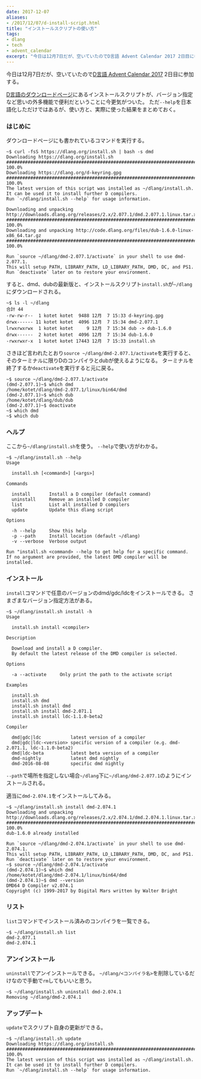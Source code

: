 ```yaml
---
date: 2017-12-07
aliases:
- /2017/12/07/d-install-script.html
title: "インストールスクリプトの使い方"
tags:
- dlang
- tech
- advent_calendar
excerpt: "今日は12月7日だが、空いていたのでD言語 Advent Calendar 2017 2日目に参加する。D言語のダウンロードページにあるインストールスクリプトが、バージョン指定など思いの外多機能で便利だということに今更気がついた。 ただ--helpを日本語化しただけではあるが、使い方と、実際に使った結果をまとめておく。"
---
```


今日は12月7日だが、空いていたので[D言語 Advent Calendar 2017](https://qiita.com/advent-calendar/2017/dlang) 2日目に参加する。

[D言語のダウンロードページ](https://dlang.org/download.html)にあるインストールスクリプトが、バージョン指定など思いの外多機能で便利だということに今更気がついた。
ただ`--help`を日本語化しただけではあるが、使い方と、実際に使った結果をまとめておく。

### はじめに

ダウンロードページにも書かれているコマンドを実行する。

```console
~$ curl -fsS https://dlang.org/install.sh | bash -s dmd
Downloading https://dlang.org/install.sh
######################################################################## 100.0%
Downloading https://dlang.org/d-keyring.gpg
######################################################################## 100.0%
The latest version of this script was installed as ~/dlang/install.sh.
It can be used it to install further D compilers.
Run `~/dlang/install.sh --help` for usage information.

Downloading and unpacking http://downloads.dlang.org/releases/2.x/2.077.1/dmd.2.077.1.linux.tar.xz
######################################################################## 100.0%
Downloading and unpacking http://code.dlang.org/files/dub-1.6.0-linux-x86_64.tar.gz
######################################################################## 100.0%

Run `source ~/dlang/dmd-2.077.1/activate` in your shell to use dmd-2.077.1.
This will setup PATH, LIBRARY_PATH, LD_LIBRARY_PATH, DMD, DC, and PS1.
Run `deactivate` later on to restore your environment.
```

すると、dmd、dubの最新版と、インストールスクリプト`install.sh`が`~/dlang`にダウンロードされる。

```console
~$ ls -l ~/dlang
合計 44
-rw-rw-r--  1 kotet kotet  9488 12月  7 15:33 d-keyring.gpg
drwx------ 11 kotet kotet  4096 12月  7 15:34 dmd-2.077.1
lrwxrwxrwx  1 kotet kotet     9 12月  7 15:34 dub -> dub-1.6.0
drwx------  2 kotet kotet  4096 12月  7 15:34 dub-1.6.0
-rwxrwxr-x  1 kotet kotet 17443 12月  7 15:33 install.sh
```

さきほど言われたとおり`source ~/dlang/dmd-2.077.1/activate`を実行すると、そのターミナルに限りDのコンパイラとdubが使えるようになる。
ターミナルを終了するか`deactivate`を実行すると元に戻る。

```console
~$ source ~/dlang/dmd-2.077.1/activate
(dmd-2.077.1)~$ which dmd
/home/kotet/dlang/dmd-2.077.1/linux/bin64/dmd
(dmd-2.077.1)~$ which dub
/home/kotet/dlang/dub/dub
(dmd-2.077.1)~$ deactivate
~$ which dmd
~$ which dub
```

### ヘルプ

ここから`~/dlang/install.sh`を使う。
`--help`で使い方がわかる。

```console
~$ ~/dlang/install.sh --help
Usage

  install.sh [<command>] [<args>]

Commands

  install       Install a D compiler (default command)
  uninstall     Remove an installed D compiler
  list          List all installed D compilers
  update        Update this dlang script

Options

  -h --help     Show this help
  -p --path     Install location (default ~/dlang)
  -v --verbose  Verbose output

Run "install.sh <command> --help to get help for a specific command.
If no argument are provided, the latest DMD compiler will be installed.

```

### インストール

`install`コマンドで任意のバージョンのdmd/gdc/ldcをインストールできる。
さまざまなバージョン指定方法がある。

```console
~$ ~/dlang/install.sh install -h
Usage

  install.sh install <compiler>

Description

  Download and install a D compiler.
  By default the latest release of the DMD compiler is selected.

Options

  -a --activate     Only print the path to the activate script

Examples

  install.sh
  install.sh dmd
  install.sh install dmd
  install.sh install dmd-2.071.1
  install.sh install ldc-1.1.0-beta2

Compiler

  dmd|gdc|ldc           latest version of a compiler
  dmd|gdc|ldc-<version> specific version of a compiler (e.g. dmd-2.071.1, ldc-1.1.0-beta2)
  dmd|ldc-beta          latest beta version of a compiler
  dmd-nightly           latest dmd nightly
  dmd-2016-08-08        specific dmd nightly
```

`--path`で場所を指定しない場合`~/dlang`下に`~/dlang/dmd-2.077.1`のようにインストールされる。

適当に`dmd-2.074.1`をインストールしてみる。

```console
~$ ~/dlang/install.sh install dmd-2.074.1
Downloading and unpacking http://downloads.dlang.org/releases/2.x/2.074.1/dmd.2.074.1.linux.tar.xz
######################################################################## 100.0%
dub-1.6.0 already installed

Run `source ~/dlang/dmd-2.074.1/activate` in your shell to use dmd-2.074.1.
This will setup PATH, LIBRARY_PATH, LD_LIBRARY_PATH, DMD, DC, and PS1.
Run `deactivate` later on to restore your environment.
~$ source ~/dlang/dmd-2.074.1/activate
(dmd-2.074.1)~$ which dmd
/home/kotet/dlang/dmd-2.074.1/linux/bin64/dmd
(dmd-2.074.1)~$ dmd --version
DMD64 D Compiler v2.074.1
Copyright (c) 1999-2017 by Digital Mars written by Walter Bright
```

### リスト

`list`コマンドでインストール済みのコンパイラを一覧できる。

```console
~$ ~/dlang/install.sh list
dmd-2.077.1
dmd-2.074.1
```

### アンインストール

`uninstall`でアンインストールできる。
`~/dlang/<コンパイラ名>`を削除しているだけなので手動で`rm`してもいいと思う。

```console
~$ ~/dlang/install.sh uninstall dmd-2.074.1
Removing ~/dlang/dmd-2.074.1
```

### アップデート

`update`でスクリプト自身の更新ができる。

```console
~$ ~/dlang/install.sh update
Downloading https://dlang.org/install.sh
######################################################################## 100.0%
The latest version of this script was installed as ~/dlang/install.sh.
It can be used it to install further D compilers.
Run `~/dlang/install.sh --help` for usage information.
```
